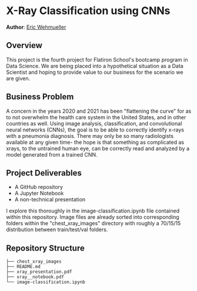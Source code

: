 # X-Ray Classification using CNNs

**Author**: [Eric Wehmueller](mailto:ericwehmueller@gmail.com)

## Overview

This project is the fourth project for Flatiron School's bootcamp program in Data Science.  We are being placed into a hypothetical situation as a Data Scientist and hoping to provide value to our business for the scenario we are given.


## Business Problem

A concern in the years 2020 and 2021 has been "flattening the curve" for as to not overwhelm the health care system in the United States, and in other countries as well.  Using image analysis, classification, and convolutional neural networks (CNNs), the goal is to be able to correctly identify x-rays with a pneumonia diagnosis.  There may only be so many radiologists available at any given time- the hope is that something as complicated as xrays, to the untrained human eye, can be correctly read and analyzed by a model generated from a trained CNN.


## Project Deliverables

* A GitHub repository
* A Jupyter Notebook
* A non-technical presentation


I explore this thoroughly in the image-classification.ipynb file contained within this repository. 
Image files are already sorted into corresponding folders within the "chest_xray_images" directory with roughly a 70/15/15 distribution between train/test/val folders.

## Repository Structure

```
├── chest_xray_images
├── README.md
├── xray_presentation.pdf
├── xray__notebook.pdf
└── image-classification.ipynb
```